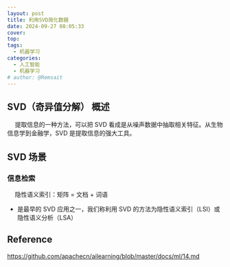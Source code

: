 ```yaml
---
layout: post
title: 利用SVD简化数据
date: 2024-09-27 08:05:33
cover: 
top: 
tags: 
  - 机器学习
categories: 
  - 人工智能
  - 机器学习
# author: @Remsait
---
```

## SVD（奇异值分解） 概述
&emsp; 提取信息的一种方法，可以把 SVD 看成是从噪声数据中抽取相关特征。从生物信息学到金融学，SVD 是提取信息的强大工具。
## SVD 场景
### 信息检索
&emsp; 隐性语义索引：矩阵 = 文档 + 词语
- 是最早的 SVD 应用之一，我们称利用 SVD 的方法为隐性语义索引（LSI）或隐性语义分析（LSA）




 



























## Reference
<https://github.com/apachecn/ailearning/blob/master/docs/ml/14.md>